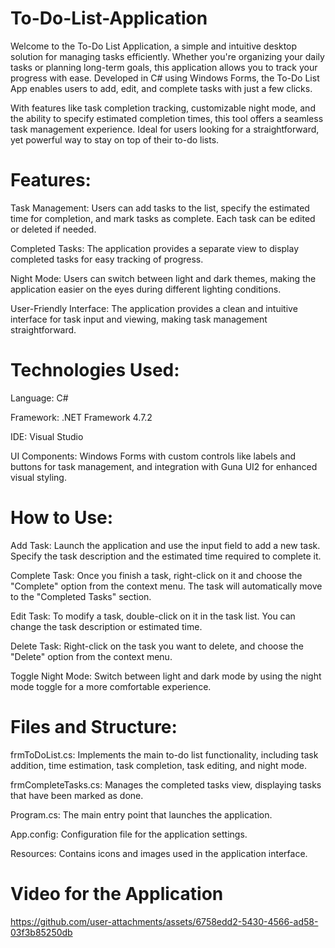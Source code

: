 # To-Do-List-Application
Welcome to the To-Do List Application, a simple and intuitive desktop solution for managing tasks efficiently. Whether you're organizing your daily tasks or planning long-term goals, this application allows you to track your progress with ease. Developed in C# using Windows Forms, the To-Do List App enables users to add, edit, and complete tasks with just a few clicks.

With features like task completion tracking, customizable night mode, and the ability to specify estimated completion times, this tool offers a seamless task management experience. Ideal for users looking for a straightforward, yet powerful way to stay on top of their to-do lists.

# Features:
Task Management: Users can add tasks to the list, specify the estimated time for completion, and mark tasks as complete. Each task can be edited or deleted if needed.

Completed Tasks: The application provides a separate view to display completed tasks for easy tracking of progress.

Night Mode: Users can switch between light and dark themes, making the application easier on the eyes during different lighting conditions.

User-Friendly Interface: The application provides a clean and intuitive interface for task input and viewing, making task management straightforward.
# Technologies Used:
Language: C#

Framework: .NET Framework 4.7.2

IDE: Visual Studio

UI Components: Windows Forms with custom controls like labels and buttons for task management, and integration with Guna UI2 for enhanced visual styling.

# How to Use:
Add Task: Launch the application and use the input field to add a new task. Specify the task description and the estimated time required to complete it.

Complete Task: Once you finish a task, right-click on it and choose the "Complete" option from the context menu. The task will automatically move to the "Completed Tasks" section.

Edit Task: To modify a task, double-click on it in the task list. You can change the task description or estimated time.

Delete Task: Right-click on the task you want to delete, and choose the "Delete" option from the context menu.

Toggle Night Mode: Switch between light and dark mode by using the night mode toggle for a more comfortable experience.

# Files and Structure:
frmToDoList.cs: Implements the main to-do list functionality, including task addition, time estimation, task completion, task editing, and night mode.

frmCompleteTasks.cs: Manages the completed tasks view, displaying tasks that have been marked as done.

Program.cs: The main entry point that launches the application.

App.config: Configuration file for the application settings.

Resources: Contains icons and images used in the application interface.

# Video for the Application

https://github.com/user-attachments/assets/6758edd2-5430-4566-ad58-03f3b85250db

